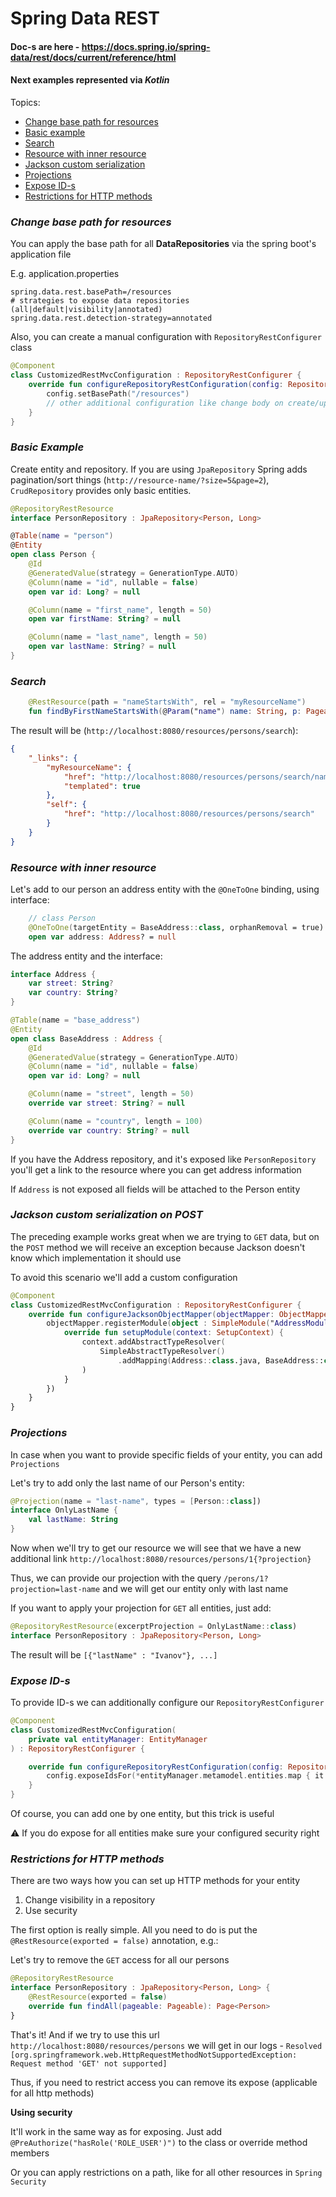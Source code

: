 # Spring Data REST
#### Doc-s are here - https://docs.spring.io/spring-data/rest/docs/current/reference/html
#### Next examples represented via **_Kotlin_** 

Topics:

- [Change base path for resources](#change-base-path-for-resources)
- [Basic example](#basic-example)
- [Search](#search)
- [Resource with inner resource](#resource-with-inner-resource)
- [Jackson custom serialization](#jackson-custom-serialization-on-post)
- [Projections](#projections)
- [Expose ID-s](#expose-id-s)
- [Restrictions for HTTP methods](#restrictions-for-http-methods)

### _Change base path for resources_
You can apply the base path for all **DataRepositories** via the spring boot's application file

E.g. application.properties
```properties
spring.data.rest.basePath=/resources
# strategies to expose data repositories (all|default|visibility|annotated)
spring.data.rest.detection-strategy=annotated
```
Also, you can create a manual configuration with `RepositoryRestConfigurer` class

```kotlin
@Component
class CustomizedRestMvcConfiguration : RepositoryRestConfigurer {
    override fun configureRepositoryRestConfiguration(config: RepositoryRestConfiguration, cors: CorsRegistry) {
        config.setBasePath("/resources")
		// other additional configuration like change body on create/update action...
    }
}
```

### _Basic Example_

Create entity and repository. If you are using `JpaRepository` Spring adds pagination/sort things (`http://resource-name/?size=5&page=2`), `CrudRepository` provides only basic entities.

```kotlin
@RepositoryRestResource
interface PersonRepository : JpaRepository<Person, Long>

@Table(name = "person")
@Entity
open class Person {
    @Id
    @GeneratedValue(strategy = GenerationType.AUTO)
    @Column(name = "id", nullable = false)
    open var id: Long? = null

    @Column(name = "first_name", length = 50)
    open var firstName: String? = null

    @Column(name = "last_name", length = 50)
    open var lastName: String? = null
}
```

### _Search_

```kotlin
	@RestResource(path = "nameStartsWith", rel = "myResourceName")
	fun findByFirstNameStartsWith(@Param("name") name: String, p: Pageable): Page<Person>
```
The result will be (`http://localhost:8080/resources/persons/search`):

```json
{
	"_links": {
		"myResourceName": {
			"href": "http://localhost:8080/resources/persons/search/nameStartsWith{?name,page,size,sort}",
			"templated": true
		},
		"self": {
			"href": "http://localhost:8080/resources/persons/search"
		}
	}
}
```
### _Resource with inner resource_
Let's add to our person an address entity with the `@OneToOne` binding, using interface:
```kotlin
    // class Person
    @OneToOne(targetEntity = BaseAddress::class, orphanRemoval = true)
    open var address: Address? = null
```
The address entity and the interface:
```kotlin
interface Address {
    var street: String?
    var country: String?
}

@Table(name = "base_address")
@Entity
open class BaseAddress : Address {
    @Id
    @GeneratedValue(strategy = GenerationType.AUTO)
    @Column(name = "id", nullable = false)
    open var id: Long? = null

    @Column(name = "street", length = 50)
    override var street: String? = null

    @Column(name = "country", length = 100)
    override var country: String? = null
}
```
If you have the Address repository, and it's exposed like `PersonRepository` you'll get a link to the resource where you can get address information

If `Address` is not exposed all fields will be attached to the Person entity

### _Jackson custom serialization on POST_
The preceding example works great when we are trying to `GET` data, but on the `POST` method we will receive an exception because Jackson doesn't know which implementation it should use

To avoid this scenario we'll add a custom configuration

```kotlin
@Component
class CustomizedRestMvcConfiguration : RepositoryRestConfigurer {
    override fun configureJacksonObjectMapper(objectMapper: ObjectMapper) {
        objectMapper.registerModule(object : SimpleModule("AddressModule") {
            override fun setupModule(context: SetupContext) {
                context.addAbstractTypeResolver(
                    SimpleAbstractTypeResolver()
                        .addMapping(Address::class.java, BaseAddress::class.java)
                )
            }
        })
    }
}
```

### _Projections_
In case when you want to provide specific fields of your entity, you can add `Projections`

Let's try to add only the last name of our Person's entity:

```kotlin
@Projection(name = "last-name", types = [Person::class])
interface OnlyLastName {
    val lastName: String
}
```

Now when we'll try to get our resource we will see that we have a new additional link `http://localhost:8080/resources/persons/1{?projection}`

Thus, we can provide our projection with the query `/perons/1?projection=last-name` and we will get our entity only with last name

If you want to apply your projection for `GET` all entities, just add:

```kotlin
@RepositoryRestResource(excerptProjection = OnlyLastName::class)
interface PersonRepository : JpaRepository<Person, Long>
```

The result will be `[{"lastName" : "Ivanov"}, ...]`

### _Expose ID-s_

To provide ID-s we can additionally configure our `RepositoryRestConfigurer`

```kotlin
@Component
class CustomizedRestMvcConfiguration(
    private val entityManager: EntityManager
) : RepositoryRestConfigurer {

    override fun configureRepositoryRestConfiguration(config: RepositoryRestConfiguration, cors: CorsRegistry) {
        config.exposeIdsFor(*entityManager.metamodel.entities.map { it.javaType }.toTypedArray())
    }
}
```

Of course, you can add one by one entity, but this trick is useful

:warning: If you do expose for all entities make sure your configured security right

### _Restrictions for HTTP methods_

There are two ways how you can set up HTTP methods for your entity
1) Change visibility in a repository
2) Use security

The first option is really simple. All you need to do is put the `@RestResource(exported = false)` annotation, e.g.:

Let's try to remove the `GET` access for all our persons

```kotlin
@RepositoryRestResource
interface PersonRepository : JpaRepository<Person, Long> {
    @RestResource(exported = false)
    override fun findAll(pageable: Pageable): Page<Person>
}
```

That's it! And if we try to use this url `http://localhost:8080/resources/persons` we will get in our logs - `Resolved [org.springframework.web.HttpRequestMethodNotSupportedException: Request method 'GET' not supported]`

Thus, if you need to restrict access you can remove its expose (applicable for all http methods)

**Using security**

It'll work in the same way as for exposing. Just add `@PreAuthorize("hasRole('ROLE_USER')")` to the class or override method members

Or you can apply restrictions on a path, like for all other resources in `Spring Security`
